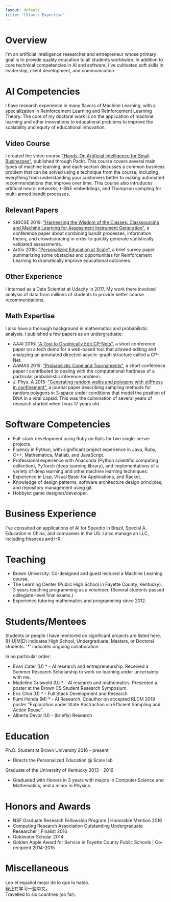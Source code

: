 ```yaml
---
layout: default
title: "(S)am's Expertise"
---
```

# Overview
I'm an artificial intelligence researcher and entrepreneur whose primary goal is to provide quality education to all students worldwide. In addition to core technical competencies in AI and software, I've cultivated soft skills in leadership, client development, and communication.

# AI Competencies
I have research experience in many flavors of Machine Learning, with a specialization in Reinforcement Learning and Reinforcement Learning Theory. The core of my doctoral work is on the application of machine learning and other innovations to educational problems to improve the scalability and equity of educational innovation.

## Video Course
I created the video course ["Hands-On Artificial Intelligence for Small Businesses"](https://www.packtpub.com/big-data-and-business-intelligence/hands-artificial-intelligence-small-businesses-video), published through Packt. This course covers several main types of machine learning, and each section discusses a common business problem that can be solved using a technique from the course, including everything from understanding your customers better to making automated recommendations that improve over time. This course also introduces artificial neural networks, t-SNE embeddings, and Thompson sampling for multi-armed bandit processes.

## Relevant Papers
* SIGCSE 2019: ["Harnessing the Wisdom of the Classes: Classsourcing and Machine Learning for Assessment Instrument Generation"](/artifacts/papers/SIGCSE_2019.pdf), a conference paper about combining bandit processes, information theory, and crowdsourcing in order to quickly generate statistically validated assessments.
* ArXiv 2018: ["Personalized Education at Scale"](https://arxiv.org/pdf/1809.10025.pdf), a brief survey paper summarizing some obstacles and opportunities for Reinforcement Learning to dramatically improve educational outcomes.

## Other Experience
I interned as a Data Scientist at Udacity in 2017. My work there involved analysis of data from millions of students to provide better course recommendations.

## Math Expertise
I also have a thorough background in mathematics and probabilistic analysis. I published a few papers as an undergraduate:
* AAAI 2016: ["A Tool to Graphically Edit CP-Nets"](/artifacts/papers/AAAI_2016.pdf), a short conference paper on a tech demo for a web-based tool that allowed editing and analyzing an annotated directed-acyclic-graph structure called a CP-Net.
* AAMAS 2015: ["Probabilistic Copeland Tournaments"](/artifacts/papers/AAMAS_2015.pdf), a short conference paper I contributed to dealing with the computational hardness of a particular probabilistic inference problem.
* J. Phys. A 2015: ["Generating random walks and polygons
with stiffness in confinement"](/artifacts/papers/JPhysA_2015.pdf), a journal paper describing sampling methods for random polygons in 3-space under conditions that model the position of DNA in a viral capsid. This was the culmination of several years of research started when I was 17 years old.

# Software Competencies
* Full-stack development using Ruby on Rails for two single-server projects.
* Fluency in Python, with significant project experience in Java, Ruby, C++, Mathematica, Matlab, and JavaScript.
* Professional experience with Anaconda (Python scientific computing collection), PyTorch (deep learning library), and implementations of a variety of deep learning and other machine learning techniques.
* Experience in Lisp, Visual Basic for Applications, and Racket.
* Knowledge of design patterns, software architecture design principles, and repository management using git.
* Hobbyist game designer/developer.

# Business Experience
I've consulted on applications of AI for Speedio in Brazil, Special A Education in China, and companies in the US. I also manage an LLC, including finances and HR.

<!--# Leadership-->

# Teaching
* Brown University: Co-designed and guest lectured a Machine Learning course.
* The Learning Center (Public High School in Fayette County, Kentucky): 3 years teaching programming as a volunteer. (Several students passed collegiate-level final exams.)
* Experience tutoring mathematics and programming since 2012.

# Students/Mentees
Students or people I have mentored on significant projects are listed here. (H|U|M|D) indicates High School, Undergraduate, Masters, or Doctoral students.
'*' indicates ongoing collaboration

In no particular order:
* Evan Cater (U) * - AI research and entrepreneurship. Received a Summer Research Scholarship to work on learning under uncertainty with me.
* Madeline Griswold (U) * - AI research and mathematics. Presented a poster at the Brown CS Student Research Symposium.
* Eric Choi (U) * - Full Stack Development and Research
* Fumi Honda (M) * - AI Research. Coauthor on accepted RLDM 2019 poster "Exploration under State Abstraction via Efficient Sampling and Action Reuse".
* Alberta Devor (U) - (briefly) Research

# Education
Ph.D. Student at Brown University 2016 - present
* Directs the Personalized Education @ Scale lab

Graduate of the University of Kentucky 2013 - 2016
* Graduated with Honors in 3 years with majors in Computer Science and Mathematics, and a minor in Physics.

# Honors and Awards
* NSF Graduate Research Fellowship Program \| Honorable Mention 2016
* Computing Research Association Outstanding Undergraduate Researcher \| Finalist 2016
* Goldwater Scholar 2014
* Golden Apple Award for Service in Fayette County Public Schools \| Co-recipient 2014-2015

# Miscellaneous
Leo el español mejor de lo que lo hablo.  
我正在学习一些中文。  
Travelled to six countries (so far).